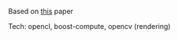 Based on  [this](https://uwe-repository.worktribe.com/output/980579) paper


Tech: opencl, boost-compute, opencv (rendering)
